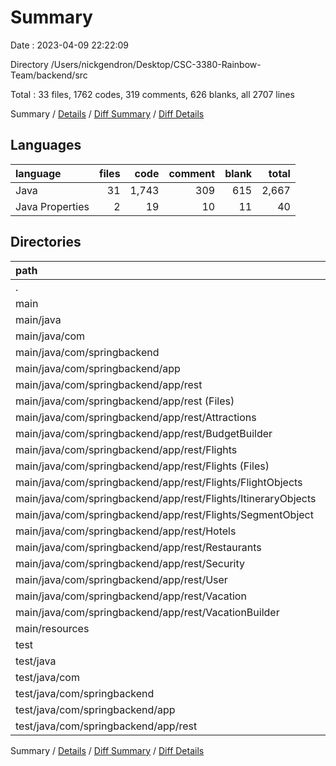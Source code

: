 # Summary

Date : 2023-04-09 22:22:09

Directory /Users/nickgendron/Desktop/CSC-3380-Rainbow-Team/backend/src

Total : 33 files,  1762 codes, 319 comments, 626 blanks, all 2707 lines

Summary / [Details](details.md) / [Diff Summary](diff.md) / [Diff Details](diff-details.md)

## Languages
| language | files | code | comment | blank | total |
| :--- | ---: | ---: | ---: | ---: | ---: |
| Java | 31 | 1,743 | 309 | 615 | 2,667 |
| Java Properties | 2 | 19 | 10 | 11 | 40 |

## Directories
| path | files | code | comment | blank | total |
| :--- | ---: | ---: | ---: | ---: | ---: |
| . | 33 | 1,762 | 319 | 626 | 2,707 |
| main | 32 | 1,753 | 319 | 621 | 2,693 |
| main/java | 30 | 1,734 | 309 | 610 | 2,653 |
| main/java/com | 30 | 1,734 | 309 | 610 | 2,653 |
| main/java/com/springbackend | 30 | 1,734 | 309 | 610 | 2,653 |
| main/java/com/springbackend/app | 30 | 1,734 | 309 | 610 | 2,653 |
| main/java/com/springbackend/app/rest | 30 | 1,734 | 309 | 610 | 2,653 |
| main/java/com/springbackend/app/rest (Files) | 1 | 15 | 1 | 7 | 23 |
| main/java/com/springbackend/app/rest/Attractions | 3 | 272 | 49 | 93 | 414 |
| main/java/com/springbackend/app/rest/BudgetBuilder | 1 | 34 | 0 | 11 | 45 |
| main/java/com/springbackend/app/rest/Flights | 8 | 494 | 68 | 177 | 739 |
| main/java/com/springbackend/app/rest/Flights (Files) | 2 | 322 | 63 | 121 | 506 |
| main/java/com/springbackend/app/rest/Flights/FlightObjects | 2 | 56 | 2 | 23 | 81 |
| main/java/com/springbackend/app/rest/Flights/ItineraryObjects | 2 | 63 | 3 | 22 | 88 |
| main/java/com/springbackend/app/rest/Flights/SegmentObject | 2 | 53 | 0 | 11 | 64 |
| main/java/com/springbackend/app/rest/Hotels | 3 | 301 | 64 | 114 | 479 |
| main/java/com/springbackend/app/rest/Restaurants | 3 | 227 | 36 | 73 | 336 |
| main/java/com/springbackend/app/rest/Security | 3 | 46 | 35 | 18 | 99 |
| main/java/com/springbackend/app/rest/User | 4 | 100 | 28 | 40 | 168 |
| main/java/com/springbackend/app/rest/Vacation | 3 | 232 | 18 | 69 | 319 |
| main/java/com/springbackend/app/rest/VacationBuilder | 1 | 13 | 10 | 8 | 31 |
| main/resources | 2 | 19 | 10 | 11 | 40 |
| test | 1 | 9 | 0 | 5 | 14 |
| test/java | 1 | 9 | 0 | 5 | 14 |
| test/java/com | 1 | 9 | 0 | 5 | 14 |
| test/java/com/springbackend | 1 | 9 | 0 | 5 | 14 |
| test/java/com/springbackend/app | 1 | 9 | 0 | 5 | 14 |
| test/java/com/springbackend/app/rest | 1 | 9 | 0 | 5 | 14 |

Summary / [Details](details.md) / [Diff Summary](diff.md) / [Diff Details](diff-details.md)